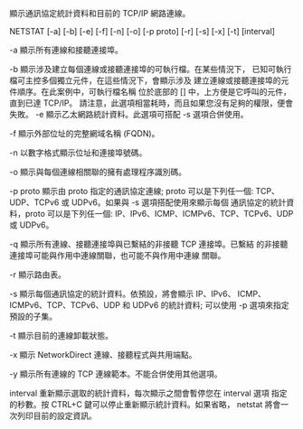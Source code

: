 顯示通訊協定統計資料和目前的 TCP/IP 網路連線。

NETSTAT [-a] [-b] [-e] [-f] [-n] [-o] [-p proto] [-r] [-s] [-x] [-t] [interval]

  -a            顯示所有連線和接聽連接埠。
  
  -b            顯示涉及建立每個連線或接聽連接埠的可執行檔。在某些情況下，
                已知可執行檔可主控多個獨立元件，在這些情況下，會顯示涉及
                建立連線或接聽連接埠的元件順序。在此案例中，可執行檔名稱
                位於底部的 [] 中，上方便是它呼叫的元件，直到已達 TCP/IP。
                請注意，此選項相當耗時，而且如果您沒有足夠的權限，便會失敗。
  -e            顯示乙太網路統計資料。此選項可搭配 -s 選項合併使用。
  
  -f            顯示外部位址的完整網域名稱 (FQDN)。
  
  -n            以數字格式顯示位址和連接埠號碼。
  
  -o            顯示與每個連線相關聯的擁有處理程序識別碼。
  
  -p proto      顯示由 proto 指定的通訊協定連線; proto 可以是下列任一個:
                TCP、UDP、TCPv6 或 UDPv6。如果與 -s 選項搭配使用來顯示每個
                通訊協定的統計資料，proto 可以是下列任一個:
                IP、IPv6、ICMP、ICMPv6、TCP、TCPv6、UDP 或 UDPv6。
                
  -q            顯示所有連線、接聽連接埠與已繫結的非接聽 TCP 連接埠。已繫結
                的非接聽連接埠可能與作用中連線關聯，也可能不與作用中連線
                關聯。
                
  -r            顯示路由表。
  
  -s            顯示每個通訊協定的統計資料。依預設，將會顯示 IP、IPv6、
                ICMP、ICMPv6、TCP、TCPv6、UDP 和 UDPv6 的統計資料; 可以使用
                -p 選項來指定預設的子集。
                
  -t            顯示目前的連線卸載狀態。
  
  -x            顯示 NetworkDirect 連線、接聽程式與共用端點。
  
  -y            顯示所有連線的 TCP 連線範本。不能合併使用其他選項。
  
  interval      重新顯示選取的統計資料，每次顯示之間會暫停您在 interval 選項
                指定的秒數。按 CTRL+C 鍵可以停止重新顯示統計資料。如果省略，
                netstat 將會一次列印目前的設定資訊。
